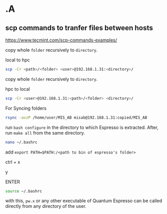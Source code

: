 # .A

## scp commands to tranfer files between hosts

<https://www.tecmint.com/scp-commands-examples/>

copy whole `folder` recursively to `directory`.

local to hpc

```bash
scp -Cr <path>/<folder> <user>@192.168.1.31:<directory>/
```

copy whole `folder` recursively to `directory`.

hpc to local

```bash
scp -Cr <user>@192.168.1.31:<path>/<folder> <directory>/
```

For Syncing folders

```bash
rsync -avzP /home/user/MIS_AB misab@192.168.1.31:copied/MIS_AB
```

run ```bash configure``` in the directory to which Espresso is extracted.
After, run ```make all``` from the same directory.

```bash
nano ~/.bashrc
```

add `export PATH=$PATH:/<path to bin of espresso's folder>`

ctrl + x

y

ENTER

```bash
source ~/.bashrc
```

with this, `pw.x` or any other executable of Quantum Espresso can be called directly from any directory of the user.
